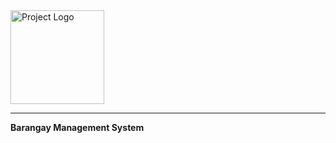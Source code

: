 <div align="left">
  <img src="https://github.com/dumptogen/just_z/raw/main/1699455657893.png" alt="Project Logo" width="150"/>
</div>

<hr>



<strong>Barangay Management System</strong>
 
